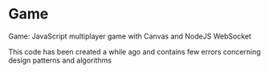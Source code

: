 # Game
Game: JavaScript multiplayer game with Canvas and NodeJS WebSocket

This code has been created a while ago and contains few errors concerning design patterns and algorithms
